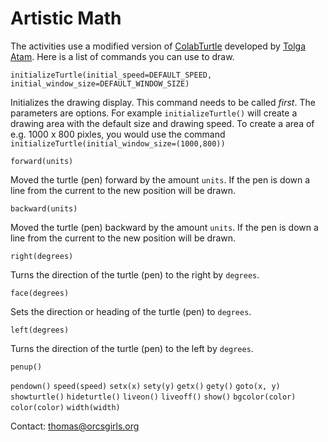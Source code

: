 # Artistic Math

The activities use a modified version of [ColabTurtle](https://github.com/tolgaatam/ColabTurtle) developed by [Tolga Atam](https://github.com/tolgaatam). Here is a list of commands you can use to draw.


`initializeTurtle(initial_speed=DEFAULT_SPEED, initial_window_size=DEFAULT_WINDOW_SIZE)`

Initializes the drawing display. This command needs to be called *first*. The parameters are options. For example `initializeTurtle()` will create a drawing area with the default size and drawing speed. To create a area of e.g. 1000 x 800 pixles, you would use the command `initializeTurtle(initial_window_size=(1000,800))`

`forward(units)`

Moved the turtle (pen) forward by the amount `units`. If the pen is down a line from the current to the new position will be drawn.


`backward(units)`

Moved the turtle (pen) backward by the amount `units`. If the pen is down a line from the current to the new position will be drawn.

`right(degrees)`

Turns the direction of the turtle (pen) to the right by `degrees`.

`face(degrees)`

Sets the direction or heading  of the turtle (pen) to `degrees`.

`left(degrees)`

Turns the direction of the turtle (pen) to the left by `degrees`.

`penup()`



`pendown()`
`speed(speed)`
`setx(x)`
`sety(y)`
`getx()`
`gety()`
`goto(x, y)`
`showturtle()`
`hideturtle()`
`liveon()`
`liveoff()`
`show()`
`bgcolor(color)`
`color(color)`
`width(width)`

Contact: [thomas@orcsgirls.org](mailto:thomas@orcsgirls.org)
